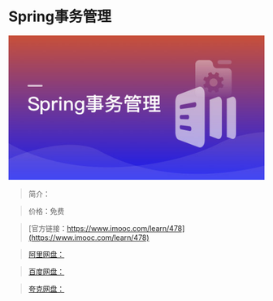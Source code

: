 # Spring事务管理

![img](../../assets/5fe442e90001d47805400304.jpg)

> 简介：

> 价格：免费

> [官方链接：https://www.imooc.com/learn/478](https://www.imooc.com/learn/478)

> [阿里网盘：]()

> [百度网盘：]()

> [夸克网盘：]()
